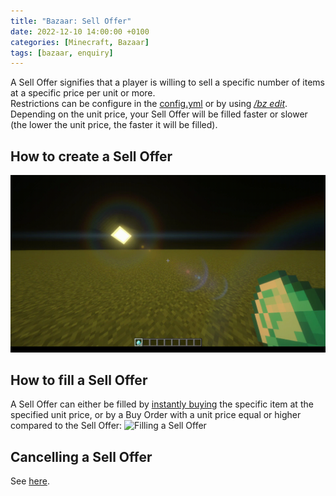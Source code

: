 ```yaml
---
title: "Bazaar: Sell Offer"
date: 2022-12-10 14:00:00 +0100
categories: [Minecraft, Bazaar]
tags: [bazaar, enquiry]
---
```


A Sell Offer signifies that a player is willing to sell a specific number of items at a specific price per unit or more. \
Restrictions can be configure in the [config.yml]({{site.baseurl}}/posts/bazaar-config) or by using [*/bz edit*]({{site.baseurl}}/posts/bazaar-cmd-edit). \
Depending on the unit price, your Sell Offer will be filled faster or slower (the lower the unit price, the faster it will be filled).

## How to create a Sell Offer
![Creating a Sell Offer](/assets/bazaar/bz_create_sell.gif "Creating a Sell Offer")

## How to fill a Sell Offer
A Sell Offer can either be filled by [instantly buying]({{site.baseurl}}/posts/bazaar-buy-instantly) the specific item at the specified unit price, or by a Buy Order with a unit price equal or higher compared to the Sell Offer:
![Filling a Sell Offer](/assets/bazaar/bz_fill_enquiry.gif "Filling a Sell Offer")
## Cancelling a Sell Offer
See [here]({{site.baseurl}}/posts/bazaar-cancel-enquiry).